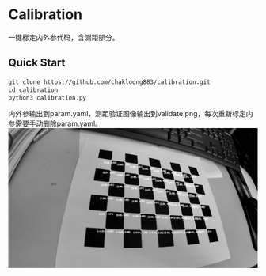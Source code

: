 # Calibration
一键标定内外参代码，含测距部分。
## Quick Start
```
git clone https://github.com/chakloong883/calibration.git
cd calibration
python3 calibration.py
```
内外参输出到param.yaml，测距验证图像输出到validate.png，每次重新标定内参需要手动删除param.yaml。
![image](validate.png)